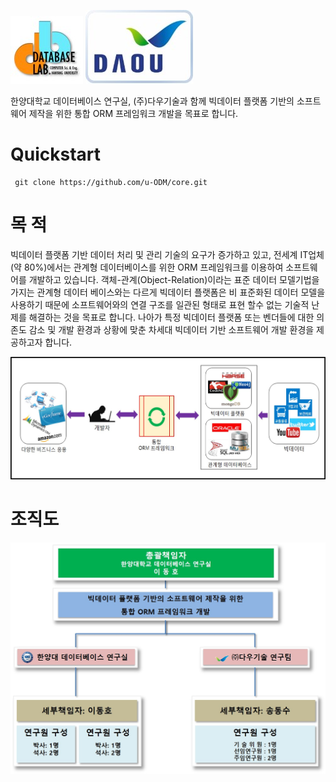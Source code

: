 <a href="http://database.hanyang.ac.kr"><img src="https://github.com/u-ODM/core/blob/master/databaselab.jpg"/></a>                        <a href="http://www.daou.com"><img src="https://github.com/u-ODM/core/blob/master/daou.jpg"/></a>


한양대학교 데이터베이스 연구실, (주)다우기술과 함께 빅데이터 플랫폼 기반의 소프트웨어 제작을 위한 통합 ORM 프레임워크 개발을 목표로 합니다.

Quickstart
==========

     git clone https://github.com/u-ODM/core.git
     
목 적
=========
     
빅데이터 플랫폼 기반 데이터 처리 및 관리 기술의 요구가 증가하고 있고, 전세계 IT업체(약 80%)에서는 관계형 데이터베이스를 위한 ORM 프레임워크를 이용하여 소프트웨어를 개발하고 있습니다.
객체-관계(Object-Relation)이라는 표준 데이터 모델기법을 가지는 관계형 데이터 베이스와는 다르게 빅데이터 플랫폼은 비 표준화된 데이터 모델을 사용하기 때문에 소프트웨어와의 연결 구조를 일관된 형태로 표현 할수 없는 기술적 난제를 해결하는 것을 목표로 합니다.
나아가 특정 빅데이터 플랫폼 또는 벤더들에 대한 의존도 감소 및 개발 환경과 상황에 맞춘 차세대 빅데이터 기반 소프트웨어 개발 환경을 제공하고자 합니다. 

<img src="https://github.com/u-ODM/core/blob/master/목적.jpg"/>

조직도
=========
     
<img src="https://github.com/u-ODM/core/blob/master/조직도.jpg"/>




